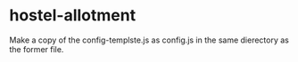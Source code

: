 # hostel-allotment
Make a copy of the config-templste.js as config.js in the same dierectory as the former file.
